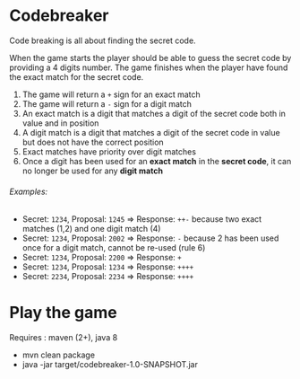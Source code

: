 # Codebreaker

Code breaking is all about finding the secret code.

When the game starts the player should be able to guess the secret code by providing a 4 digits number. The game finishes when the player have found the exact match for the secret code.

1. The game will return a `+` sign for an exact match
2. The game will return a `-` sign for a digit match
3. An exact match is a digit that matches a digit of the secret code both in value and in position
4. A digit match is a digit that matches a digit of the secret code in value but does not have the correct position
5. Exact matches have priority over digit matches
6. Once a digit has been used for an **exact match** in the **secret code**, it can no longer be used for any **digit match**


###### Examples:

* Secret: `1234`, Proposal: `1245` ⇒ Response: `++-` because two exact matches (1,2) and one digit match (4)
* Secret: `1234`, Proposal: `2002` ⇒ Response: `-` because 2 has been used once for a digit match, cannot be re-used (rule 6)
* Secret: `1234`, Proposal: `2200` ⇒ Response: `+`
* Secret: `1234`, Proposal: `1234` ⇒ Response: `++++`
* Secret: `2234`, Proposal: `2234` ⇒ Response: `++++`

# Play the game

Requires : maven (2+), java 8

* mvn clean package
* java -jar target/codebreaker-1.0-SNAPSHOT.jar

